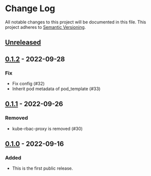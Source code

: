 # Change Log

All notable changes to this project will be documented in this file.
This project adheres to [Semantic Versioning](http://semver.org/).

## [Unreleased]

## [0.1.2] - 2022-09-28
### Fix
- Fix config (#32)
- Inherit pod metadata of pod_template (#33)

## [0.1.1] - 2022-09-26
### Removed
- kube-rbac-proxy is removed (#30)

## [0.1.0] - 2022-09-16

### Added

- This is the first public release.

[Unreleased]: https://github.com/cybozu-go/nyamber/compare/v0.1.2...HEAD
[0.1.2]: https://github.com/cybozu-go/nyamber/compare/v0.1.1...v0.1.2
[0.1.1]: https://github.com/cybozu-go/nyamber/compare/v0.1.0...v0.1.1
[0.1.0]: https://github.com/cybozu-go/nyamber/compare/0b95ddf1810b156fc2bd36edd457b96a18ca0501...v0.1.0
